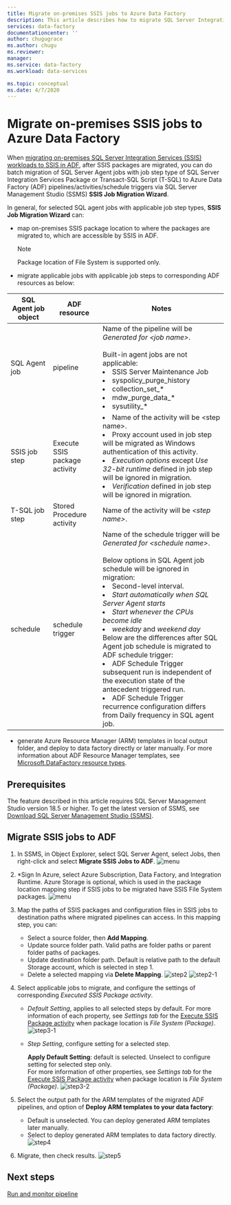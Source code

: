 ```yaml
---
title: Migrate on-premises SSIS jobs to Azure Data Factory  
description: This article describes how to migrate SQL Server Integration Services (SSIS) jobs to Azure Data Factory pipelines/activities/triggers by using SQL Server Management Studio.
services: data-factory
documentationcenter: ''
author: chugugrace
ms.author: chugu
ms.reviewer: 
manager: 
ms.service: data-factory
ms.workload: data-services

ms.topic: conceptual
ms.date: 4/7/2020
---
```

# Migrate on-premises SSIS jobs to Azure Data Factory

When [migrating on-premises SQL Server Integration Services (SSIS) workloads to SSIS in ADF](scenario-ssis-migration-overview.md), after SSIS packages are migrated, you can do batch migration of SQL Server Agent jobs with job step type of SQL Server Integration Services Package or Transact-SQL Script (T-SQL) to Azure Data Factory (ADF) pipelines/activities/schedule triggers via SQL Server Management Studio (SSMS) **SSIS Job Migration Wizard**.

In general, for selected SQL agent jobs with applicable job step types, **SSIS Job Migration Wizard** can:

- map on-premises SSIS package location to where the packages are migrated to, which are accessible by SSIS in ADF.
    > [!NOTE]
    > Package location of File System is supported only.
- migrate applicable jobs with applicable job steps to corresponding ADF resources as below:

|SQL Agent job object  |ADF resource  |Notes|
|---------|---------|---------|
|SQL Agent job|pipeline     |Name of the pipeline will be *Generated for \<job name>*. <br> <br> Built-in agent jobs are not applicable: <li> SSIS Server Maintenance Job <li> syspolicy_purge_history <li> collection_set_* <li> mdw_purge_data_* <li> sysutility_*|
|SSIS job step|Execute SSIS package activity|<li> Name of the activity will be \<step name>. <li> Proxy account used in job step will be migrated as Windows authentication of this activity. <li> *Execution options* except *Use 32-bit runtime* defined in job step will be ignored in migration. <li> *Verification* defined in job step will be ignored in migration.|
|T-SQL job step|Stored Procedure activity|Name of the activity will be *\<step name>*.|
|schedule      |schedule trigger        |Name of the schedule trigger will be *Generated for \<schedule name>*. <br> <br> Below options in SQL Agent job schedule will be ignored in migration: <li> Second-level interval. <li> *Start automatically when SQL Server Agent starts* <li> *Start whenever the CPUs become idle* <li> *weekday* and *weekend day* <time zone> <br> Below are the differences after SQL Agent job schedule is migrated to ADF schedule trigger: <li> ADF Schedule Trigger subsequent run is independent of the execution state of the antecedent triggered run. <li> ADF Schedule Trigger recurrence configuration differs from Daily frequency in SQL agent job.|

- generate Azure Resource Manager (ARM) templates in local output folder, and deploy to data factory directly or later manually. For more information about ADF Resource Manager templates, see [Microsoft.DataFactory resource types](https://docs.microsoft.com/azure/templates/microso.ft.datafactory/allversions).

## Prerequisites

The feature described in this article requires SQL Server Management Studio version 18.5 or higher. To get the latest version of SSMS, see [Download SQL Server Management Studio (SSMS)](https://docs.microsoft.com/sql/ssms/download-sql-server-management-studio-ssms?view=sql-server-ver15).

## Migrate SSIS jobs to ADF

1. In SSMS, in Object Explorer, select SQL Server Agent, select Jobs, then right-click and select **Migrate SSIS Jobs to ADF**.
![menu](media/how-to-migrate-ssis-job-ssms/migrate-ssis-job-menu.png)

1. *Sign In Azure, select Azure Subscription, Data Factory, and Integration Runtime. Azure Storage is optional, which is used in the package location mapping step if SSIS jobs to be migrated have SSIS File System packages.
![menu](media/how-to-migrate-ssis-job-ssms/migrate-ssis-job-step1.png)

1. Map the paths of SSIS packages and configuration files in SSIS jobs to destination paths where migrated pipelines can access. In this mapping step, you can:

    - Select a source folder, then **Add Mapping**.
    - Update source folder path. Valid paths are folder paths or parent folder paths of packages.
    - Update destination folder path. Default is relative path to the default Storage account, which is selected in step 1.
    - Delete a selected mapping via **Delete Mapping**.
![step2](media/how-to-migrate-ssis-job-ssms/migrate-ssis-job-step2.png)
![step2-1](media/how-to-migrate-ssis-job-ssms/migrate-ssis-job-step2-1.png)

1. Select applicable jobs to migrate, and configure the settings of corresponding *Executed SSIS Package activity*.

    - *Default Setting*, applies to all selected steps by default. For more information of each property, see *Settings tab* for the [Execute SSIS Package activity](how-to-invoke-ssis-package-ssis-activity.md) when package location is *File System (Package)*.
    ![step3-1](media/how-to-migrate-ssis-job-ssms/migrate-ssis-job-step3-1.png)
    - *Step Setting*, configure setting for a selected step.
        
        **Apply Default Setting**: default is selected. Unselect to configure setting for selected step only.  
        For more information of other properties, see *Settings tab* for the [Execute SSIS Package activity](how-to-invoke-ssis-package-ssis-activity.md) when package location is *File System (Package)*.
    ![step3-2](media/how-to-migrate-ssis-job-ssms/migrate-ssis-job-step3-2.png)

1. Select the output path for the ARM templates of the migrated ADF pipelines, and option of **Deploy ARM templates to your data factory**:
    - Default is unselected. You can deploy generated ARM templates later manually.
    - Select to deploy generated ARM templates to data factory directly.
    ![step4](media/how-to-migrate-ssis-job-ssms/migrate-ssis-job-step4.png)

1. Migrate, then check results.
![step5](media/how-to-migrate-ssis-job-ssms/migrate-ssis-job-step5.png)

## Next steps

[Run and monitor pipeline](how-to-invoke-ssis-package-ssis-activity.md)
